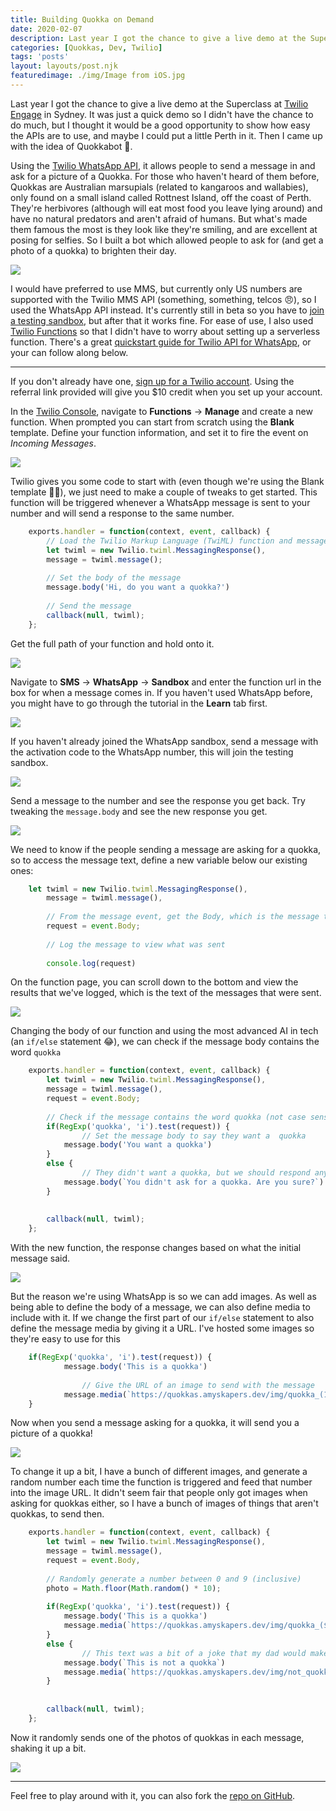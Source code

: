 ```yaml
---
title: Building Quokka on Demand
date: 2020-02-07
description: Last year I got the chance to give a live demo at the Superclass at Twilio Engage in Sydney. It was just a quick demo so I didn't have the chance to do much, but I thought it would be a good opportunity to show how easy the APIs are to use, and maybe I could put a little Perth in it. Then I came up with the idea of Quokkabot 🎉.
categories: [Quokkas, Dev, Twilio]
tags: 'posts'
layout: layouts/post.njk
featuredimage: ./img/Image from iOS.jpg
---
```


Last year I got the chance to give a live demo at the Superclass at [Twilio Engage](https://twilioengage.com/sydney2019) in Sydney. It was just a quick demo so I didn't have the chance to do much, but I thought it would be a good opportunity to show how easy the APIs are to use, and maybe I could put a little Perth in it. Then I came up with the idea of Quokkabot 🎉.

Using the [Twilio WhatsApp API](https://www.twilio.com/whatsapp), it allows people to send a message in and ask for a picture of a Quokka. For those who haven't heard of them before, Quokkas are Australian marsupials (related to kangaroos and wallabies), only found on a small island called Rottnest Island, off the coast of Perth. They're herbivores (although will eat most food you leave lying around) and have no natural predators and aren't afraid of humans. But what's made them famous the most is they look like they're smiling, and are excellent at posing for selfies. So I built a bot which allowed people to ask for (and get a photo of a quokka) to brighten their day.

![](Untitled.png)

I would have preferred to use MMS, but currently only US numbers are supported with the Twilio MMS API (something, something, telcos 😠), so I used the WhatsApp API instead. It's currently still in beta so you have to [join a testing sandbox](https://www.twilio.com/docs/sms/whatsapp/api#twilio-sandbox-for-whatsapp), but after that it works fine. For ease of use, I also used [Twilio Functions](https://www.twilio.com/docs/runtime/functions) so that I didn't have to worry about setting up a serverless function. There's a great [quickstart guide for Twilio API for WhatsApp](https://www.twilio.com/docs/sms/whatsapp/quickstart/node), or your can follow along below.

---
If you don't already have one, [sign up for a Twilio account](https://www.twilio.com/referral/09ifDK). Using the referral link provided will give you $10 credit when you set up your account.

In the [Twilio Console](https://www.twilio.com/console), navigate to **Functions** → **Manage** and create a new function. When prompted you can start from scratch using the **Blank** template. Define your function information, and set it to fire the event on *Incoming Messages*.

![](twilio_function.png)

Twilio gives you some code to start with (even though we're using the Blank template 🤷‍♀️), we just need to make a couple of tweaks to get started. This function will be triggered whenever a WhatsApp message is sent to your number and will send a response to the same number.

```js
    exports.handler = function(context, event, callback) {
    	// Load the Twilio Markup Language (TwiML) function and message
    	let twiml = new Twilio.twiml.MessagingResponse(),
    	message = twiml.message();
    
    	// Set the body of the message
    	message.body('Hi, do you want a quokka?')
    
    	// Send the message
    	callback(null, twiml);
    };
```

Get the full path of your function and hold onto it. 


![](function_path.png)

Navigate to **SMS** → **WhatsApp** → **Sandbox** and enter the function url in the box for when a message comes in. If you haven't used WhatsApp before, you might have to go through the tutorial in the **Learn** tab first.

![](whatsapp_sandbox.png)

If you haven't already joined the WhatsApp sandbox, send a message with the activation code to the WhatsApp number, this will join the testing sandbox.

![](whatsapp_number.png)

Send a message to the number and see the response you get back. Try tweaking the `message.body` and see the new response you get.

![](message1.png)

We need to know if the people sending a message are asking for a quokka, so to access the message text, define a new variable below our existing ones:

```js
    let twiml = new Twilio.twiml.MessagingResponse(),
    	message = twiml.message(),
    
    	// From the message event, get the Body, which is the message text
    	request = event.Body;
    
    	// Log the message to view what was sent
    
    	console.log(request)
```

On the function page, you can scroll down to the bottom and view the results that we've logged, which is the text of the messages that were sent.

![](functions_console.png)

Changing the body of our function and using the most advanced AI in tech (an `if/else` statement 😂), we can check if the message body contains the word `quokka`

```js
    exports.handler = function(context, event, callback) {
    	let twiml = new Twilio.twiml.MessagingResponse(),
    	message = twiml.message(),
    	request = event.Body;
    	
    	// Check if the message contains the word quokka (not case sensitive)
    	if(RegExp('quokka', 'i').test(request)) {
    			// Set the message body to say they want a  quokka
    	    message.body('You want a quokka')
    	}
    	else {
    			// They didn't want a quokka, but we should respond anyway.
    	    message.body(`You didn't ask for a quokka. Are you sure?`)
    	}
    	
    	
    	callback(null, twiml);
    };
```

With the new function, the response changes based on what the initial message said.

![](message2.png)

But the reason we're using WhatsApp is so we can add images. As well as being able to define the body of a message, we can also define media to include with it. If we change the first part of our `if/else` statement to also define the message media by giving it a URL. I've hosted some images so they're easy to use for this

```js
    if(RegExp('quokka', 'i').test(request)) {
    	    message.body('This is a quokka')
    		
    			// Give the URL of an image to send with the message
    	    message.media(`https://quokkas.amyskapers.dev/img/quokka_(1).jpg`)
    }
```

Now when you send a message asking for a quokka, it will send you a picture of a quokka!

![](message3.png)

To change it up a bit, I have a bunch of different images, and generate a random number each time the function is triggered and feed that number into the image URL. It didn't seem fair that people only got images when asking for quokkas either, so I have a bunch of images of things that aren't quokkas, to send then.

```js
    exports.handler = function(context, event, callback) {
    	let twiml = new Twilio.twiml.MessagingResponse(),
    	message = twiml.message(),
    	request = event.Body,
    
    	// Randomly generate a number between 0 and 9 (inclusive)
    	photo = Math.floor(Math.random() * 10);
    	
    	if(RegExp('quokka', 'i').test(request)) {
    	    message.body('This is a quokka')
    	    message.media(`https://quokkas.amyskapers.dev/img/quokka_(${photo}).jpg`)
    	}
    	else {
    			// This text was a bit of a joke that my dad would make when my parents came to visit me in Perth
    	    message.body(`This is not a quokka`)
    	    message.media(`https://quokkas.amyskapers.dev/img/not_quokka(${photo}).jpg`)
    	}
    	
    	
    	callback(null, twiml);
    };
```

Now it randomly sends one of the photos of quokkas in each message, shaking it up a bit.

![](message4.png)

---

Feel free to play around with it, you can also fork the [repo on GitHub](https://github.com/amykapernick/quokka-on-demand).
